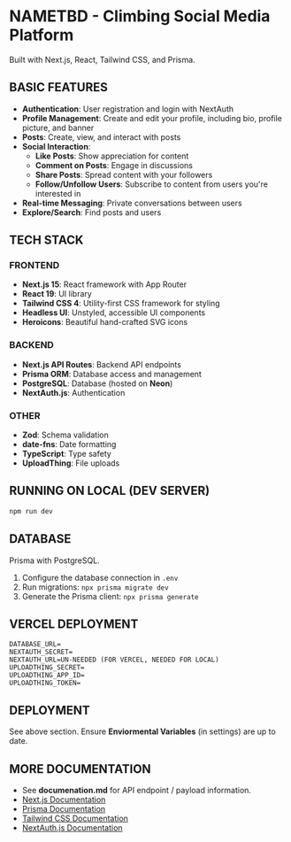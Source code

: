 # NAMETBD - Climbing Social Media Platform

Built with Next.js, React, Tailwind CSS, and Prisma.

## BASIC FEATURES

- **Authentication**: User registration and login with NextAuth
- **Profile Management**: Create and edit your profile, including bio, profile picture, and banner
- **Posts**: Create, view, and interact with posts
- **Social Interaction**:
  - **Like Posts**: Show appreciation for content
  - **Comment on Posts**: Engage in discussions
  - **Share Posts**: Spread content with your followers
  - **Follow/Unfollow Users**: Subscribe to content from users you're interested in
- **Real-time Messaging**: Private conversations between users
- **Explore/Search**: Find posts and users

## TECH STACK

### FRONTEND
- **Next.js 15**: React framework with App Router
- **React 19**: UI library
- **Tailwind CSS 4**: Utility-first CSS framework for styling
- **Headless UI**: Unstyled, accessible UI components
- **Heroicons**: Beautiful hand-crafted SVG icons

### BACKEND
- **Next.js API Routes**: Backend API endpoints
- **Prisma ORM**: Database access and management
- **PostgreSQL**: Database (hosted on **Neon**)
- **NextAuth.js**: Authentication

### OTHER
- **Zod**: Schema validation
- **date-fns**: Date formatting
- **TypeScript**: Type safety
- **UploadThing**: File uploads

## RUNNING ON LOCAL (DEV SERVER)

```bash
npm run dev
```

## DATABASE

Prisma with PostgreSQL.

1. Configure the database connection in `.env`
2. Run migrations: `npx prisma migrate dev`
3. Generate the Prisma client: `npx prisma generate`

## VERCEL DEPLOYMENT

```
DATABASE_URL=
NEXTAUTH_SECRET=
NEXTAUTH_URL=UN-NEEDED (FOR VERCEL, NEEDED FOR LOCAL)
UPLOADTHING_SECRET=
UPLOADTHING_APP_ID=
UPLOADTHING_TOKEN=
```

## DEPLOYMENT

See above section. Ensure **Enviormental Variables** (in settings) are up to date.

## MORE DOCUMENTATION

- See **documenation.md** for API endpoint / payload information.
- [Next.js Documentation](https://nextjs.org/docs)
- [Prisma Documentation](https://www.prisma.io/docs)
- [Tailwind CSS Documentation](https://tailwindcss.com/docs)
- [NextAuth.js Documentation](https://next-auth.js.org/getting-started/introduction)
